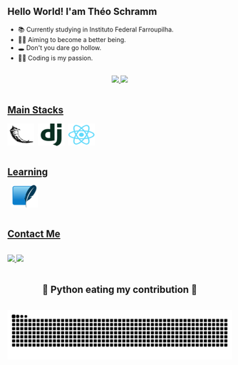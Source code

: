## Hello World! I'am Théo Schramm

- 📚 Currently studying in Instituto Federal Farroupilha.
- 🧘‍♂️ Aiming to become a better being.
- 🕳️ Don't you dare go hollow.
- 👨‍💻 Coding is my passion.
<br>

<div align="center">
  <a href="https://github.com/TheoSchramm">
  <img height="180em" src="https://github-readme-stats.vercel.app/api?username=TheoSchramm&show_icons=true&theme=github_dark&include_all_commits=true&count_private=true"/>
  <img height="180em" src="https://github-readme-stats.vercel.app/api/top-langs/?username=TheoSchramm&layout=compact&langs_count=7&theme=github_dark"/>
</div>
<br>  
  
## Main Stacks
<div style="display: flex; gap: 8px; align-items: center; flex-wrap:wrap;">
  
  <img alt="Flask" height="50" width="60" src="https://raw.githubusercontent.com/devicons/devicon/master/icons/flask/flask-original.svg">
  <img alt="Django" height="50" width="60" src="https://raw.githubusercontent.com/devicons/devicon/master/icons/django/django-plain.svg">
  <img alt="React" height="50" width="60" src="https://raw.githubusercontent.com/devicons/devicon/master/icons/react/react-original.svg">

</div>
<br>

## Learning

<div style="display: flex; gap: 8px; align-items: center; flex-wrap:wrap;"><br>

  <img alt="SQLite" height="50" width="60" src="https://raw.githubusercontent.com/devicons/devicon/master/icons/sqlite/sqlite-original.svg">

</div>
<br>
  
## Contact Me
 <br>  
 <div> 
  <a href = "mailto:theopsschramm@gmail.com">
    <img src="https://img.shields.io/badge/-Gmail-%23333?style=for-the-badge&logo=gmail&logoColor=white" target="_blank">
  </a>
  <a href="https://www.linkedin.com/in/theoschramm/" target="_blank">
    <img src="https://img.shields.io/badge/-LinkedIn-%230077B5?style=for-the-badge&logo=linkedin&logoColor=white" target="_blank">
  </a> 
</div>
<br>

 <div align="center">
  <h2>🐍 Python eating my contribution 🐍</h2>
  <br>
  <img alt="python eating my contribution" src="https://github.com/TheoSchramm/TheoSchramm/blob/main/github-contribution-grid-snake.svg">
  <br>
  <br>
  <br>
</div>

